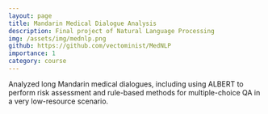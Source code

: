 ```yaml
---
layout: page
title: Mandarin Medical Dialogue Analysis
description: Final project of Natural Language Processing
img: /assets/img/mednlp.png
github: https://github.com/vectominist/MedNLP
importance: 1
category: course
---
```


Analyzed long Mandarin medical dialogues, including using ALBERT to perform risk assessment and rule-based methods for multiple-choice QA in a very low-resource scenario.

